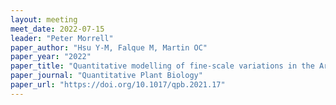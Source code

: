 ```yaml
---
layout: meeting
meet_date: 2022-07-15
leader: "Peter Morrell"
paper_author: "Hsu Y-M, Falque M, Martin OC"
paper_year: "2022"
paper_title: "Quantitative modelling of fine-scale variations in the Arabidopsis thaliana crossover landscape"
paper_journal: "Quantitative Plant Biology"
paper_url: "https://doi.org/10.1017/qpb.2021.17"
---
```

